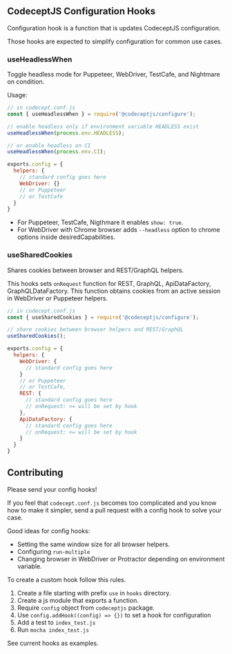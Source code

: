 ## CodeceptJS Configuration Hooks

Configuration hook is a function that is updates CodeceptJS configuration.

Those hooks are expected to simplify configuration for common use cases.

### useHeadlessWhen

Toggle headless mode for Puppeteer, WebDriver, TestCafe, and Nightmare on condition.

Usage:

```js
// in codecept.conf.js
const { useHeadlessWhen } = require('@codeceptjs/configure');

// enable headless only if environment variable HEADLESS exist
useHeadlessWhen(process.env.HEADLESS); 

// or enable headless on CI
useHeadlessWhen(process.env.CI); 

exports.config = {
  helpers: {
    // standard config goes here
    WebDriver: {} 
    // or Puppeteer
    // or TestCafe
  }
}
```

* For Puppeteer, TestCafe, Nigthmare it enables `show: true`.
* For WebDriver with Chrome browser adds `--headless` option to chrome options inside desiredCapabilities.

### useSharedCookies

Shares cookies between browser and REST/GraphQL helpers.

This hooks sets `onRequest` function for REST, GraphQL, ApiDataFactory, GraphQLDataFactory.
This function obtains cookies from an active session in WebDriver or Puppeteer helpers.

```js
// in codecept.conf.js
const { useSharedCookies } = require('@codeceptjs/configure');

// share cookies between browser helpers and REST/GraphQL
useSharedCookies();

exports.config = {
  helpers: {
    WebDriver: {
      // standard config goes here      
    } 
    // or Puppeteer
    // or TestCafe,
    REST: {
      // standard config goes here      
      // onRequest: <= will be set by hook
    },
    ApiDataFactory: {
      // standard config goes here
      // onRequest: <= will be set by hook
    }
  }
}

```

## Contributing

Please send your config hooks!

If you feel that `codecept.conf.js` becomes too complicated and you know how to make it simpler, 
send a pull request with a config hook to solve your case.

Good ideas for config hooks:

* Setting the same window size for all browser helpers.
* Configuring `run-multiple`
* Changing browser in WebDriver or Protractor depending on environment variable.

To create a custom hook follow this rules.

1. Create a file starting with prefix `use` in `hooks` directory.
2. Create a js module that exports a function.
3. Require `config` object from `codeceptjs` package.
4. Use `config.addHook((config) => {})` to set a hook for configuration
5. Add a test to `index_test.js`
6. Run `mocha index_test.js`

See current hooks as examples.

